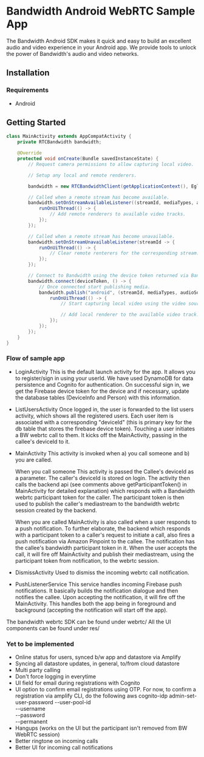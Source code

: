 # Bandwidth Android WebRTC Sample App

The Bandwidth Android SDK makes it quick and easy to build an excellent audio and video experience in your Android app. We provide tools to unlock the power of Bandwidth's audio and video networks.

## Installation

### Requirements

* Android

## Getting Started

```java
class MainActivity extends AppCompatActivity {
    private RTCBandwidth bandwidth;

    @Override
    protected void onCreate(Bundle savedInstanceState) {
        // Request camera permissions to allow capturing local video.

        // Setup any local and remote renderers.

        bandwidth = new RTCBandwidthClient(getApplicationContext(), EglBase.create().getEglBaseContext());

        // Called when a remote stream has become available.
        bandwidth.setOnStreamAvailableListener((streamId, mediaTypes, audioTracks, videoTracks, alias) -> {
            runOnUiThread(() -> {
                // Add remote renderers to available video tracks.
            });
        });

        // Called when a remote stream has become unavailable.
        bandwidth.setOnStreamUnavailableListener(streamId -> {
            runOnUiThread(() -> {
                // Clear remote renterers for the corresponding stream.
            });
        });

        // Connect to Bandwidth using the device token returned via Bandwidth's server-side WebRTC APIs.
        bandwidth.connect(deviceToken, () -> {
            // Once connected start publishing media.
            bandwidth.publish("android", (streamId, mediaTypes, audioSource, audioTrack, videoSource, videoTrack) -> {
                runOnUiThread(() -> {
                    // Start capturing local video using the video source.

                    // Add local renderer to the available video track.
                });
            });
        });
    }
}
```

### Flow of sample app

* LoginActivity
    This is the default launch activity for the app. It allows you to register/sign in using your userId.
    We have used DynamoDB for data persistence and Cognito for authentication. On successful sign in, we
    get the Firebase device token for the device and if necessary, update the database tables
    (DeviceInfo and Person) with this information.

* ListUsersActivity
    Once logged in, the user is forwarded to the list users activity, which shows all the registered users.
    Each user item is associated with a corresponding "deviceId" (this is primary key for the db table
    that stores the firebase device token).
    Touching a user initiates a BW webrtc call to them. It kicks off the MainActivity, passing in the
    callee's deviceId to it.

* MainActivity
    This activity is invoked when a) you call someone and b) you are called.

    When you call someone
        This activity is passed the Callee's deviceId as a parameter. The caller's deviceId is stored on
        login. The activity then calls the backend api (see comments above getParticipantToken() in
        MainActivity for detailed explanation) which responds with a Bandwidth webrtc participant token
        for the caller. The participant token is then used to publish the caller's mediastream to the
        bandwidth webrtc session created by the backend.

    When you are called
        MainActivity is also called when a user responds to a push notification. To further elaborate, the
        backend which responds with a participant token to a caller's request to initiate a call, also fires
        a push notification via Amazon Pinpoint to the callee. The notification has the callee's bandwidth
        participant token in it. When the user accepts the call, it will fire off MainActivity and publish
        their mediastream, using the participant token from notification, to the webrtc session.

* DismissActivity
    Used to dismiss the incoming webrtc call notification.

* PushListenerService
    This service handles incoming Firebase push notifications. It basically builds the notification
    dialogue and then notifies the callee. Upon accepting the notification, it will fire off the
    MainActivity. This handles both the app being in foreground and background (accepting the notification
    will start off the app).

The bandwidth webrtc SDK can be found under webrtc/ All the UI components can be found under res/

### Yet to be implemented

* Online status for users, synced b/w app and datastore via Amplify
* Syncing all datastore updates, in general, to/from cloud datastore
* Multi party calling
* Don't force logging in everytime
* UI field for email during registrations with Cognito
* UI option to confirm email registrations using OTP. For now, to confirm a registration via amplify CLI, do the following
    aws cognito-idp admin-set-user-password
         --user-pool-id <your-user-pool-id> \
        --username <username> \
        --password <password> \
        --permanent
* Hangups (works on the UI but the participant isn't removed from BW WebRTC session)
* Better ringtone on incoming calls
* Better UI for incoming call notifications

